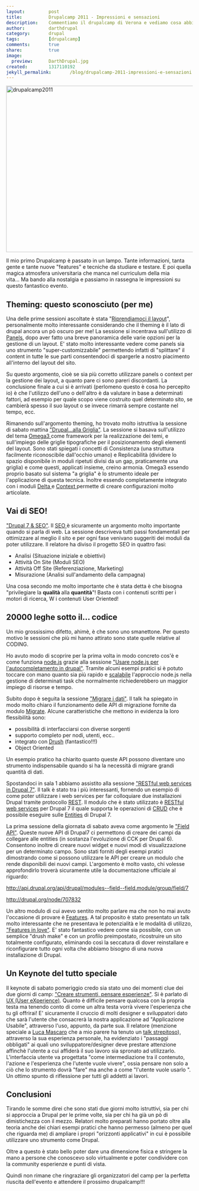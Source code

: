 ```yaml
---
layout:			post
title:			Drupalcamp 2011 - Impressioni e sensazioni
description:    Commentiamo il drupalcamp di Verona e vediamo cosa abbiamo imparato
author:			darthdrupal
category:		drupal
tags:			[drupalcamp]
comments:		true
share:			true
image:			
  preview:      DarthDrupal.jpg
created:		1317110192
jekyll_permalink:		/blog/drupalcamp-2011-impressioni-e-sensazioni
---
```

<p class="rtecenter"><img alt="drupalcamp2011" src="/images/dcv2011.jpg" style="width: 600px; height: 450px; "></p><p class="rteleft">Il mio primo Drupalcamp è passato in un lampo. Tante informazioni, tanta gente e tante nuove "features" e tecniche da studiare e testare. E poi quella magica atmosfera universitaria che manca nel curriculum della mia vita...&nbsp;Ma bando alla nostalgia e passiamo in rassegna le impressioni su questo fantastico evento.&nbsp;</p><p><!--break--></p><h2><strong>Theming: questo sconosciuto (per me)</strong></h2><p>Una delle prime sessioni ascoltate è stata "<a href="http://verona2011.drupalcamp.it/it/node/90">Riprendiamoci il layout</a>", personalmente molto interessante considerando che il theming è il lato di drupal ancora un pò oscuro per me! La sessione si incentrava sull'utilizzo di <a href="http://drupal.org/project/panels">Panels</a>, dopo aver fatto una breve panoramica delle varie opzioni per la gestione di un layout. E' stato molto interessante vedere come panels sia uno strumento "super-customizzabile" permettendo infatti di "splittare" il content in tutte le sue parti consentendoci di spargerle a nostro piacimento all'interno del layout del sito.</p><p>Su questo argomento, cioè se sia più corretto utilizzare panels o context per la gestione dei layout,&nbsp;a quanto pare ci sono pareri discordanti. La conclusione finale a cui si è arrivati (perlomeno questo è cosa ho percepito io) è che l'utilizzo dell'uno o dell'altro è da valutare in base a determinati fattori, ad esempio per quale scopo viene costruito quel determinato sito, se cambierà spesso il suo layout o se invece rimarrà sempre costante nel tempo, ecc.</p><p>Rimanendo sull'argomento theming, ho trovato molto istruttiva la sessione di sabato mattina <a href="http://verona2011.drupalcamp.it/it/node/106">"Drupal...alla Griglia"</a>. La sessione si basava sull'utilizzo del tema <a href="http://drupal.org/project/omega">Omega3 </a>come framework per la realizzazione dei temi, e sull'impiego delle griglie tipografiche per il posizionamento degli elementi del layout. Sono stati spiegati i concetti di Consistenza (una struttura facilmente riconoscibile dall'occhio umano) e Replicabilità (dividere lo spazio disponibile in moduli ripetuti divisi da un gap, praticamente una griglia) e come questi, applicati insieme, creino armonia. Omega3 essendo proprio basato sul sistema "a griglia" è lo strumento ideale per l'applicazione di questa tecnica. Inoltre essendo completamente integrato con i moduli <a href="http://drupal.org/project/delta">Delta </a>e <a href="http://drupal.org/project/context">Context </a>permette di creare configurazioni molto articolate.</p><h2><strong>Vai di SEO!</strong></h2><p><a href="http://verona2011.drupalcamp.it/it/node/74">"Drupal 7 &amp; SEO"</a>. Il <a href="http://it.wikipedia.org/wiki/Ottimizzazione_(motori_di_ricerca)">SEO </a>è sicuramente un argomento molto importante quando si parla di web. La sessione descriveva tutti passi fondamentali per ottimizzare al meglio il sito e per ogni fase venivano suggeriti dei moduli da poter utilizzare. Il relatore ha diviso il progetto SEO in quattro fasi:</p><ul><li>Analisi (Situazione iniziale e obiettivi)</li><li>Attività On Site (Moduli SEO)</li><li>Attività Off Site (Referenziazione, Marketing)</li><li>Misurazione (Analisi sull'andamento della campagna)</li></ul><p>Una cosa secondo me molto importante che è stata detta è che bisogna "privilegiare la <strong>qualità </strong>alla <strong>quantità</strong>"! Basta con i contenuti scritti per i motori di ricerca, W i contenuti User Oriented!</p><h2><strong>20000 leghe sotto il... codice</strong></h2><p>Un mio grossissimo difetto, ahimè, è che sono uno smanettone. Per questo motivo le sessioni che più mi hanno attirato sono state quelle relative al CODING.</p><p>Ho avuto modo di scoprire per la prima volta in modo concreto cos'è e come funziona <a href="http://nodejs.org/">node.js</a> grazie alla sessione <a href="http://verona2011.drupalcamp.it/it/node/40">"Usare node.js per l'autocompletamento in drupal"</a>. Tramite alcuni esempi pratici si è potuto toccare con mano quanto sia più rapido e <a href="http://it.wikipedia.org/wiki/Scalabilit%C3%A0">scalabile</a> l'approccio node.js nella gestione di determinati task che normalmente richiederebbero un maggior impiego di risorse e tempo.</p><p>Subito dopo è seguita la sessione <a href="http://verona2011.drupalcamp.it/it/node/41">"Migrare i dati"</a>. Il talk ha spiegato in modo molto chiaro il funzionamento delle API di migrazione fornite da modulo <a href="http://drupal.org/project/migrate">Migrate</a>. Alcune caratteristiche che mettono in evidenza la loro flessibilità sono:</p><ul><li>possibilità di interfacciarsi con diverse sorgenti</li><li>supporto completo per nodi, utenti, ecc..</li><li>integrato con <a href="http://drupal.org/project/drush">Drush</a> (fantastico!!!)</li><li>Object Oriented</li></ul><p>Un esempio pratico ha chiarito quanto queste API possono diventare uno strumento indispensabile quando si ha la necessità di migrare grandi quantità di dati.</p><p>Spostandoci in sala 1 abbiamo assistito alla sessione <a href="http://verona2011.drupalcamp.it/it/node/107">"RESTful web services in Drupal 7"</a>. Il talk è stato tra i più interessanti, fornendo un esempio di come poter utilizzare i web services per far colloquiare due installazioni Drupal tramite protocollo <a href="http://it.wikipedia.org/wiki/Representational_State_Transfer">REST</a>. Il modulo che è stato utilizzato è <a href="http://drupal.org/project/restws">RESTful web services</a> per Drupal 7 il quale supporta le operazioni di <a href="http://it.wikipedia.org/wiki/Tavola_CRUD">CRUD</a> che è possibile eseguire sulle <a href="http://www.istos.it/blog/drupal/drupal-entities-part-1-moving-beyond-nodes">Entities</a> di Drupal 7.</p><p>La prima sessione della giornata di sabato aveva come argomento le <a href="http://verona2011.drupalcamp.it/it/node/105">"Field API"</a>. Queste nuove API di Drupal7 ci permettono di creare dei campi da collegare alle entities (in sostanza l'evoluzione di CCK per Drupal 6). Consentono inoltre di creare nuovi widget e nuovi modi di visualizzazione per un determinato campo. Sono stati forniti degli esempi pratici dimostrando come si possono utilizzare le API per creare un modulo che rende disponibili dei nuovi campi. L'argomento è molto vasto, chi volesse approfondirlo troverà sicuramente utile la documentazione ufficiale al riguardo:</p><p><a href="http://api.drupal.org/api/drupal/modules--field--field.module/group/field/7">http://api.drupal.org/api/drupal/modules--field--field.module/group/field/7</a></p><p><a href="http://drupal.org/node/707832">http://drupal.org/node/707832</a></p><p>Un altro modulo di cui avevo sentito molto parlare ma che non ho mai avuto l'occasione di provare è <a href="http://drupal.org/project/features">Features</a>. A tal proposito è stato presentato un talk molto interessante che ne presentava le potenzialità e le modalità di utilizzo, <a href="http://verona2011.drupalcamp.it/it/node/108">"Features in love"</a>. E' stato fantastico vedere come sia possibile, con un semplice "drush make" e con un profilo preimpostato, ricostruire un sito totalmente configurato, eliminando così la seccatura di dover reinstallare e riconfigurare tutto ogni volta che abbiamo bisogno di una nuova installazione di Drupal.</p><h2><strong>Un Keynote del tutto speciale</strong></h2><p>Il keynote di sabato pomeriggio credo sia stato uno dei momenti clue dei due giorni di camp:&nbsp;<a href="http://verona2011.drupalcamp.it/it/node/120">"Creare strumenti, pensare esperienze"</a>. Si è parlato di <a href="http://en.wikipedia.org/wiki/User_experience">UX (User eXperience)</a>. Quanto è difficile pensare qualcosa con la propria testa ma tenendo conto di come un altra testa vorrà vivere l'esperienza che tu gli offrirai! E' sicuramente il cruccio di molti designer e sviluppatori dato che sarà l'utente che consacrerà la nostra applicazione ad "Applicazione Usabile", attraverso l'uso, appunto, da parte sua. Il relatore (menzione speciale a <a href="https://twitter.com/#!/lucamascaro">Luca Mascaro</a> che a mio parere ha tenuto un <a href="http://www.slideshare.net/lucamascaro/creare-strumenti-pensare-esperienze-9408446">talk strepitoso</a>), attraverso la sua esperienza personale, ha evidenziato i "passaggi obbligati" ai quali uno sviluppatore/designer deve prestare attenzione affinchè l'utente a cui affiderà il suo lavoro sia spronato ad utilizzarlo. L'interfaccia utente va progettata "come intermediazione tra il contenuto, l'azione e l'esperienza che l'utente vuole vivere", ossia pensare non solo a ciò che lo strumento dovrà "fare" ma anche a come "l'utente vuole usarlo ". Un ottimo spunto di riflessione per tutti gli addetti ai lavori.</p><h2><strong>Conclusioni</strong></h2><p>Tirando le somme direi che sono stati due giorni molto istruttivi, sia per chi si approccia a Drupal per le prime volte, sia per chi ha già un pò di dimistichezza con il mezzo. Relatori molto preparati hanno portato oltre alla teoria anche dei chiari esempi pratici che hanno permesso (almeno per quel che riguarda me) di ampliare i propri "orizzonti applicativi" in cui è possibile utilizzare uno strumento come Drupal.</p><p>Oltre a questo è stato bello poter dare una dimensione fisica e stringere la mano a persone che conoscevo solo virtualmente e poter condividere con la community esperienze e punti di vista.</p><p>Quindi non rimane che ringraziare gli organizzatori del camp per la perfetta riuscita dell'evento e attendere il prossimo drupalcamp!!!</p>
